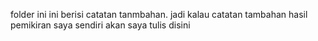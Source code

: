 folder ini ini berisi catatan tanmbahan.
jadi kalau catatan tambahan hasil pemikiran saya sendiri akan saya tulis disini
